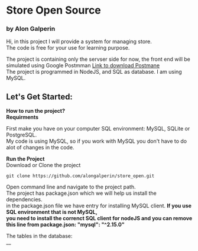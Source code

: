 # Store Open Source  
### by Alon Galperin
  
Hi, in this project I will provide a system for managing store.  
The code is free for your use for learning purpose.  
  
The project is containing only the servser side for now, the front end will be simulated using Google Postmman [Link to download Postmane](https://chrome.google.com/webstore/detail/postman/fhbjgbiflinjbdggehcddcbncdddomop)  
The project is programmed in NodeJS, and SQL as database. I am using MySQL.  
  
## Let's Get Started:  
  
__How to run the project?__  
__**Requirments**__  
   
First make you have on your computer SQL environment: MySQL, SQLite or PostgreSQL.  
My code is using MySQL, so if you work with MySQL you don't have to do alot of changes in the code.  

__**Run the Project**__  
Download or Clone the project  
```
git clone https://github.com/alongalperin/store_open.git
```
Open command line and navigate to the project path.  
The project has package.json which we will help us install the dependencies.  
in the package.json file we have entry for installing MySQL client.
**If you use SQL environment that is not MySQL,  
you need to install the correnct SQL client for nodeJS and you can remove this line from package.json: "mysql": "^2.15.0"**  

The tables in the database:  
__
